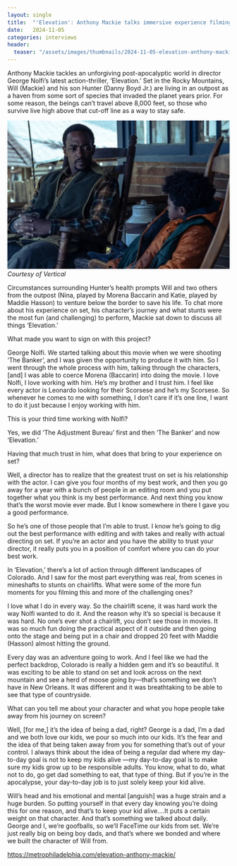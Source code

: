 ```yaml
---
layout: single
title:  "'Elevation': Anthony Mackie talks immersive experience filming new action-thriller"
date:   2024-11-05
categories: interviews
header:
  teaser: "/assets/images/thumbnails/2024-11-05-elevation-anthony-mackie.jpg"
---
```


Anthony Mackie tackles an unforgiving post-apocalyptic world in director George Nolfi’s latest action-thriller, ‘Elevation.’ Set in the Rocky Mountains, Will (Mackie) and his son Hunter (Danny Boyd Jr.) are living in an outpost as a haven from some sort of species that invaded the planet years prior. For some reason, the beings can’t travel above 8,000 feet, so those who survive live high above that cut-off line as a way to stay safe.

![Anthony Mackie in Elevation](/assets/images/thumbnails/2024-11-05-elevation-anthony-mackie.jpg)
_Courtesy of Vertical_

Circumstances surrounding Hunter’s health prompts Will and two others from the outpost (Nina, played by Morena Baccarin and Katie, played by Maddie Hasson) to venture below the border to save his life. To chat more about his experience on set, his character’s journey and what stunts were the most fun (and challenging) to perform, Mackie sat down to discuss all things ‘Elevation.’

What made you want to sign on with this project?

George Nolfi. We started talking about this movie when we were shooting ‘The Banker’, and I was given the opportunity to produce it with him. So I went through the whole process with him, talking through the characters, [and] I was able to coerce Morena (Baccarin) into doing the movie. I love Nolfi, I love working with him. He’s my brother and I trust him. I feel like every actor is Leonardo looking for their Scorsese and he’s my Scorsese. So whenever he comes to me with something, I don’t care if it’s one line, I want to do it just because I enjoy working with him.

This is your third time working with Nolfi?

Yes, we did ‘The Adjustment Bureau’ first and then ‘The Banker’ and now ‘Elevation.’

Having that much trust in him, what does that bring to your experience on set?

Well, a director has to realize that the greatest trust on set is his relationship with the actor. I can give you four months of my best work, and then you go away for a year with a bunch of people in an editing room and you put together what you think is my best performance. And next thing you know that’s the worst movie ever made. But I know somewhere in there I gave you a good performance.

So he’s one of those people that I’m able to trust. I know he’s going to dig out the best performance with editing and with takes and really with actual directing on set. If you’re an actor and you have the ability to trust your director, it really puts you in a position of comfort where you can do your best work.

In ‘Elevation,’ there’s a lot of action through different landscapes of Colorado. And I saw for the most part everything was real, from scenes in mineshafts to stunts on chairlifts. What were some of the more fun moments for you filming this and more of the challenging ones?

I love what I do in every way. So the chairlift scene, it was hard work the way Nolfi wanted to do it. And the reason why it’s so special is because it was hard. No one’s ever shot a chairlift, you don’t see those in movies. It was so much fun doing the practical aspect of it outside and then going onto the stage and being put in a chair and dropped 20 feet with Maddie (Hasson) almost hitting the ground.

Every day was an adventure going to work. And I feel like we had the perfect backdrop, Colorado is really a hidden gem and it’s so beautiful. It was exciting to be able to stand on set and look across on the next mountain and see a herd of moose going by—that’s something we don’t have in New Orleans. It was different and it was breathtaking to be able to see that type of countryside.

What can you tell me about your character and what you hope people take away from his journey on screen?

Well, [for me,] it’s the idea of being a dad, right? George is a dad, I’m a dad and we both love our kids, we pour so much into our kids. It’s the fear and the idea of that being taken away from you for something that’s out of your control. I always think about the idea of being a regular dad where my day-to-day goal is not to keep my kids alive —my day-to-day goal is to make sure my kids grow up to be responsible adults. You know, what to do, what not to do, go get dad something to eat, that type of thing. But if you’re in the apocalypse, your day-to-day job is to just solely keep your kid alive.

Will’s head and his emotional and mental [anguish] was a huge strain and a huge burden. So putting yourself in that every day knowing you’re doing this for one reason, and that’s to keep your kid alive….It puts a certain weight on that character. And that’s something we talked about daily. George and I, we’re goofballs, so we’ll FaceTime our kids from set. We’re just really big on being boy dads, and that’s where we bonded and where we built the character of Will from.

https://metrophiladelphia.com/elevation-anthony-mackie/

